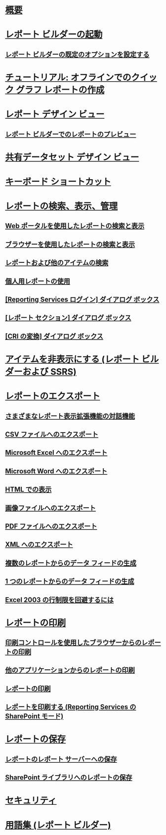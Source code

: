 # [概要](report-builder-in-sql-server-2016.md)  
# [レポート ビルダーの起動](start-report-builder.md)  
## [レポート ビルダーの既定のオプションを設定する](set-default-options-for-report-builder.md)  
# [チュートリアル: オフラインでのクイック グラフ レポートの作成](tutorial-create-a-quick-chart-report-offline-report-builder.md)  
# [レポート デザイン ビュー](report-design-view-report-builder.md)  
## [レポート ビルダーでのレポートのプレビュー](previewing-reports-in-report-builder.md)  
# [共有データセット デザイン ビュー](shared-dataset-design-view-report-builder.md)  
# [キーボード ショートカット](keyboard-shortcuts-report-builder.md)  
# [レポートの検索、表示、管理](finding-viewing-and-managing-reports-report-builder-and-ssrs.md)  
## [Web ポータルを使用したレポートの検索と表示](finding-and-viewing-reports-in-the-web-portal-report-builder-and-ssrs.md)  
## [ブラウザーを使用したレポートの検索と表示](finding-and-viewing-reports-with-a-browser-report-builder-and-ssrs.md)  
## [レポートおよび他のアイテムの検索](searching-for-reports-and-other-items-report-builder-and-ssrs.md)  
## [個人用レポートの使用](using-my-reports-report-builder-and-ssrs.md)  
## [[Reporting Services ログイン] ダイアログ ボックス](reporting-services-login-dialog-box-report-builder.md)  
## [[レポート セクション] ダイアログ ボックス](report-sections-dialog-box-report-builder.md)  
## [[CRI の変換] ダイアログ ボックス](convert-cri-dialog-box-report-builder.md)  
# [アイテムを非表示にする (レポート ビルダーおよび SSRS)](hide-an-item-report-builder-and-ssrs.md)  
# [レポートのエクスポート](export-reports-report-builder-and-ssrs.md)  
## [さまざまなレポート表示拡張機能の対話機能](interactive-functionality-different-report-rendering-extensions.md)  
## [CSV ファイルへのエクスポート](exporting-to-a-csv-file-report-builder-and-ssrs.md)  
## [Microsoft Excel へのエクスポート](exporting-to-microsoft-excel-report-builder-and-ssrs.md)  
## [Microsoft Word へのエクスポート](exporting-to-microsoft-word-report-builder-and-ssrs.md)  
## [HTML での表示](rendering-to-html-report-builder-and-ssrs.md)  
## [画像ファイルへのエクスポート](exporting-to-an-image-file-report-builder-and-ssrs.md)  
## [PDF ファイルへのエクスポート](exporting-to-a-pdf-file-report-builder-and-ssrs.md)  
## [XML へのエクスポート](exporting-to-xml-report-builder-and-ssrs.md)  
## [複数のレポートからのデータ フィードの生成](generating-data-feeds-from-reports-report-builder-and-ssrs.md)  
## [1 つのレポートからのデータ フィードの生成](generate-data-feeds-from-a-report-report-builder-and-ssrs.md)  
## [Excel 2003 の行制限を回避するには](work-around-the-excel-2003-row-limitation.md)  
# [レポートの印刷](print-reports-report-builder-and-ssrs.md)  
## [印刷コントロールを使用したブラウザーからのレポートの印刷](print-reports-from-a-browser-with-the-print-control-report-builder-and-ssrs.md)  
## [他のアプリケーションからのレポートの印刷](print-reports-from-other-applications-report-builder-and-ssrs.md)  
## [レポートの印刷](print-a-report-report-builder-and-ssrs.md)  
## [レポートを印刷する (Reporting Services の SharePoint モード)](print-a-report-reporting-services-in-sharepoint-mode.md)  
# [レポートの保存](saving-reports-report-builder.md)  
## [レポートのレポート サーバーへの保存](save-reports-to-a-report-server-report-builder.md)  
## [SharePoint ライブラリへのレポートの保存](save-a-report-to-a-sharepoint-library-report-builder.md)  
# [セキュリティ](security-report-builder.md)  
# [用語集 (レポート ビルダー)](glossary-report-builder.md)  
